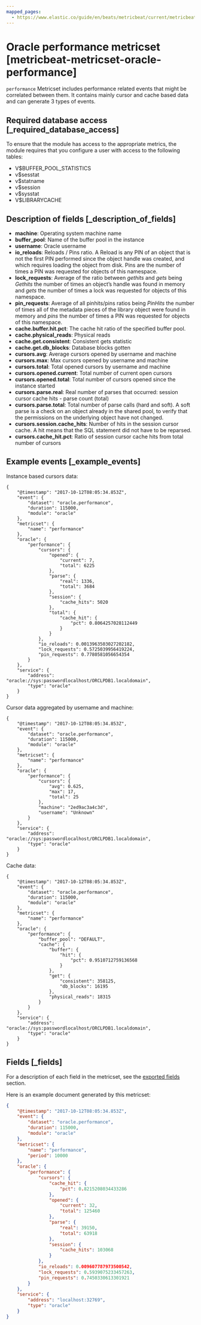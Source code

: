 ```yaml
---
mapped_pages:
  - https://www.elastic.co/guide/en/beats/metricbeat/current/metricbeat-metricset-oracle-performance.html
---
```


# Oracle performance metricset [metricbeat-metricset-oracle-performance]

`performance` Metricset includes performance related events that might be correlated between them. It contains mainly cursor and cache based data and can generate 3 types of events.


## Required database access [_required_database_access]

To ensure that the module has access to the appropriate metrics, the module requires that you configure a user with access to the following tables:

* V$BUFFER_POOL_STATISTICS
* v$sesstat
* v$statname
* v$session
* v$sysstat
* V$LIBRARYCACHE


## Description of fields [_description_of_fields]

* **machine**: Operating system machine name
* **buffer_pool**: Name of the buffer pool in the instance
* **username**: Oracle username
* **io_reloads**: Reloads / Pins ratio. A Reload is any PIN of an object that is not the first PIN performed since the object handle was created, and which requires loading the object from disk. Pins are the number of times a PIN was requested for objects of this namespace.
* **lock_requests**: Average of the ratio between *gethits* and *gets* being *Gethits* the number of times an object’s handle was found in memory and *gets* the number of times a lock was requested for objects of this namespace.
* **pin_requests**: Average of all pinhits/pins ratios being *PinHits* the number of times all of the metadata pieces of the library object were found in memory and *pins* the number of times a PIN was requested for objects of this namespace.
* **cache.buffer.hit.pct**: The cache hit ratio of the specified buffer pool.
* **cache.physical_reads**: Physical reads
* **cache.get.consistent**: Consistent gets statistic
* **cache.get.db_blocks**: Database blocks gotten
* **cursors.avg**: Average cursors opened by username and machine
* **cursors.max**: Max cursors opened by username and machine
* **cursors.total**: Total opened cursors by username and machine
* **cursors.opened.current**: Total number of current open cursors
* **cursors.opened.total**: Total number of cursors opened since the instance started
* **cursors.parse.real**: Real number of parses that occurred: session cursor cache hits - parse count (total)
* **cursors.parse.total**: Total number of parse calls (hard and soft). A soft parse is a check on an object already in the shared pool, to verify that the permissions on the underlying object have not changed.
* **cursors.session.cache_hits**: Number of hits in the session cursor cache. A hit means that the SQL statement did not have to be reparsed.
* **cursors.cache_hit.pct**: Ratio of session cursor cache hits from total number of cursors


## Example events [_example_events]

Instance based cursors data:

```
{
    "@timestamp": "2017-10-12T08:05:34.853Z",
    "event": {
        "dataset": "oracle.performance",
        "duration": 115000,
        "module": "oracle"
    },
    "metricset": {
        "name": "performance"
    },
    "oracle": {
        "performance": {
            "cursors": {
                "opened": {
                    "current": 7,
                    "total": 6225
                },
                "parse": {
                    "real": 1336,
                    "total": 3684
                },
                "session": {
                    "cache_hits": 5020
                },
                "total": {
                    "cache_hit": {
                        "pct": 0.8064257028112449
                    }
                }
            },
            "io_reloads": 0.0013963503027202182,
            "lock_requests": 0.5725039956419224,
            "pin_requests": 0.7780581056654354
        }
    },
    "service": {
        "address": "oracle://sys:passwordlocalhost/ORCLPDB1.localdomain",
        "type": "oracle"
    }
}
```

Cursor data aggregated by username and machine:

```
{
    "@timestamp": "2017-10-12T08:05:34.853Z",
    "event": {
        "dataset": "oracle.performance",
        "duration": 115000,
        "module": "oracle"
    },
    "metricset": {
        "name": "performance"
    },
    "oracle": {
        "performance": {
            "cursors": {
                "avg": 0.625,
                "max": 17,
                "total": 25
            },
            "machine": "2ed9ac3a4c3d",
            "username": "Unknown"
        }
    },
    "service": {
        "address": "oracle://sys:passwordlocalhost/ORCLPDB1.localdomain",
        "type": "oracle"
    }
}
```

Cache data:

```
{
    "@timestamp": "2017-10-12T08:05:34.853Z",
    "event": {
        "dataset": "oracle.performance",
        "duration": 115000,
        "module": "oracle"
    },
    "metricset": {
        "name": "performance"
    },
    "oracle": {
        "performance": {
            "buffer_pool": "DEFAULT",
            "cache": {
                "buffer": {
                    "hit": {
                        "pct": 0.9510712759136568
                    }
                },
                "get": {
                    "consistent": 358125,
                    "db_blocks": 16195
                },
                "physical_reads": 18315
            }
        }
    },
    "service": {
        "address": "oracle://sys:passwordlocalhost/ORCLPDB1.localdomain",
        "type": "oracle"
    }
}
```

## Fields [_fields]

For a description of each field in the metricset, see the [exported fields](/reference/metricbeat/exported-fields-oracle.md) section.

Here is an example document generated by this metricset:

```json
{
    "@timestamp": "2017-10-12T08:05:34.853Z",
    "event": {
        "dataset": "oracle.performance",
        "duration": 115000,
        "module": "oracle"
    },
    "metricset": {
        "name": "performance",
        "period": 10000
    },
    "oracle": {
        "performance": {
            "cursors": {
                "cache_hit": {
                    "pct": 0.8215208034433286
                },
                "opened": {
                    "current": 32,
                    "total": 125460
                },
                "parse": {
                    "real": 39150,
                    "total": 63918
                },
                "session": {
                    "cache_hits": 103068
                }
            },
            "io_reloads": 0.009607787973500542,
            "lock_requests": 0.5939075233457263,
            "pin_requests": 0.7450330613301921
        }
    },
    "service": {
        "address": "localhost:32769",
        "type": "oracle"
    }
}
```
